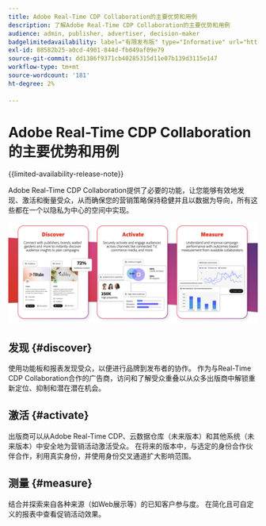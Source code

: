```yaml
---
title: Adobe Real-Time CDP Collaboration的主要优势和用例
description: 了解Adobe Real-Time CDP Collaboration的主要优势和用例
audience: admin, publisher, advertiser, decision-maker
badgelimitedavailability: label="有限发布版" type="Informative" url="https://helpx.adobe.com/cn/legal/product-descriptions/real-time-customer-data-platform-collaboration.html newtab=true"
exl-id: 88582b25-a0cd-4901-844d-fb049af09e79
source-git-commit: dd1386f9371cb40285315d11e07b139d3115e147
workflow-type: tm+mt
source-wordcount: '181'
ht-degree: 2%

---
```


# Adobe Real-Time CDP Collaboration的主要优势和用例

{{limited-availability-release-note}}

Adobe Real-Time CDP Collaboration提供了必要的功能，让您能够有效地发现、激活和衡量受众，从而确保您的营销策略保持稳健并且以数据为导向，所有这些都在一个以隐私为中心的空间中实现。

![Real-Time CDP Collaboration的权益和使用案例](/help/assets/benefits-use-cases/discover-activate-measure.png)

## 发现 {#discover}

使用功能板和报表发现受众，以便进行品牌到发布者的协作。
作为与Real-Time CDP Collaboration合作的广告商，访问和了解受众重叠以从众多出版商中解锁重新定位、抑制和潜在潜在机会。

## 激活 {#activate}

出版商可以从Adobe Real-Time CDP、云数据仓库（未来版本）和其他系统（未来版本）中安全地为营销活动激活受众。
在将来的版本中，与选定的身份合作伙伴合作，利用真实身份，并使用身份交叉通道扩大影响范围。

## 测量 {#measure}

结合并探索来自各种来源（如Web展示等）的已知客户参与度。
在简化且可自定义的报表中查看促销活动效果。
